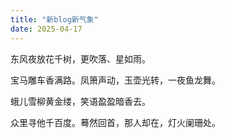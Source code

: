 ```yaml
---
title: "新blog新气象"
date: 2025-04-17
---
```




东风夜放花千树，更吹落、星如雨。

宝马雕车香满路。凤箫声动，玉壶光转，一夜鱼龙舞。



蛾儿雪柳黄金缕，笑语盈盈暗香去。

众里寻他千百度。蓦然回首，那人却在，灯火阑珊处。

